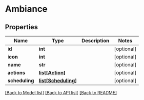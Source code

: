 # Ambiance

## Properties
Name | Type | Description | Notes
------------ | ------------- | ------------- | -------------
**id** | **int** |  | [optional] 
**icon** | **int** |  | [optional] 
**name** | **str** |  | [optional] 
**actions** | [**list[Action]**](Action.md) |  | [optional] 
**scheduling** | [**list[Scheduling]**](Scheduling.md) |  | [optional] 

[[Back to Model list]](../README.md#documentation-for-models) [[Back to API list]](../README.md#documentation-for-api-endpoints) [[Back to README]](../README.md)



